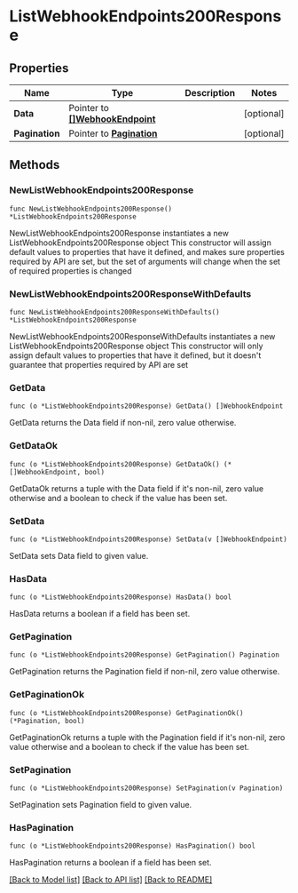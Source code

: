 # ListWebhookEndpoints200Response

## Properties

Name | Type | Description | Notes
------------ | ------------- | ------------- | -------------
**Data** | Pointer to [**[]WebhookEndpoint**](WebhookEndpoint.md) |  | [optional] 
**Pagination** | Pointer to [**Pagination**](Pagination.md) |  | [optional] 

## Methods

### NewListWebhookEndpoints200Response

`func NewListWebhookEndpoints200Response() *ListWebhookEndpoints200Response`

NewListWebhookEndpoints200Response instantiates a new ListWebhookEndpoints200Response object
This constructor will assign default values to properties that have it defined,
and makes sure properties required by API are set, but the set of arguments
will change when the set of required properties is changed

### NewListWebhookEndpoints200ResponseWithDefaults

`func NewListWebhookEndpoints200ResponseWithDefaults() *ListWebhookEndpoints200Response`

NewListWebhookEndpoints200ResponseWithDefaults instantiates a new ListWebhookEndpoints200Response object
This constructor will only assign default values to properties that have it defined,
but it doesn't guarantee that properties required by API are set

### GetData

`func (o *ListWebhookEndpoints200Response) GetData() []WebhookEndpoint`

GetData returns the Data field if non-nil, zero value otherwise.

### GetDataOk

`func (o *ListWebhookEndpoints200Response) GetDataOk() (*[]WebhookEndpoint, bool)`

GetDataOk returns a tuple with the Data field if it's non-nil, zero value otherwise
and a boolean to check if the value has been set.

### SetData

`func (o *ListWebhookEndpoints200Response) SetData(v []WebhookEndpoint)`

SetData sets Data field to given value.

### HasData

`func (o *ListWebhookEndpoints200Response) HasData() bool`

HasData returns a boolean if a field has been set.

### GetPagination

`func (o *ListWebhookEndpoints200Response) GetPagination() Pagination`

GetPagination returns the Pagination field if non-nil, zero value otherwise.

### GetPaginationOk

`func (o *ListWebhookEndpoints200Response) GetPaginationOk() (*Pagination, bool)`

GetPaginationOk returns a tuple with the Pagination field if it's non-nil, zero value otherwise
and a boolean to check if the value has been set.

### SetPagination

`func (o *ListWebhookEndpoints200Response) SetPagination(v Pagination)`

SetPagination sets Pagination field to given value.

### HasPagination

`func (o *ListWebhookEndpoints200Response) HasPagination() bool`

HasPagination returns a boolean if a field has been set.


[[Back to Model list]](../README.md#documentation-for-models) [[Back to API list]](../README.md#documentation-for-api-endpoints) [[Back to README]](../README.md)


